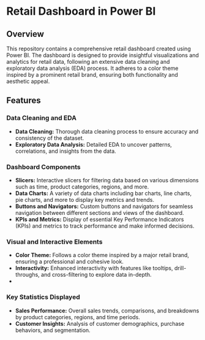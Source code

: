 # Retail Dashboard in Power BI

## Overview

This repository contains a comprehensive retail dashboard created using Power BI. The dashboard is designed to provide insightful visualizations and analytics for retail data, following an extensive data cleaning and exploratory data analysis (EDA) process. It adheres to a color theme inspired by a prominent retail brand, ensuring both functionality and aesthetic appeal.

## Features

### Data Cleaning and EDA
- **Data Cleaning:** Thorough data cleaning process to ensure accuracy and consistency of the dataset.
- **Exploratory Data Analysis:** Detailed EDA to uncover patterns, correlations, and insights from the data.

### Dashboard Components
- **Slicers:** Interactive slicers for filtering data based on various dimensions such as time, product categories, regions, and more.
- **Data Charts:** A variety of data charts including bar charts, line charts, pie charts, and more to display key metrics and trends.
- **Buttons and Navigators:** Custom buttons and navigators for seamless navigation between different sections and views of the dashboard.
- **KPIs and Metrics:** Display of essential Key Performance Indicators (KPIs) and metrics to track performance and make informed decisions.

### Visual and Interactive Elements
- **Color Theme:** Follows a color theme inspired by a major retail brand, ensuring a professional and cohesive look.
- **Interactivity:** Enhanced interactivity with features like tooltips, drill-throughs, and cross-filtering to explore data in-depth.
-
### Key Statistics Displayed
- **Sales Performance:** Overall sales trends, comparisons, and breakdowns by product categories, regions, and time periods.
- **Customer Insights:** Analysis of customer demographics, purchase behaviors, and segmentation.
